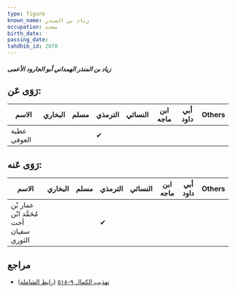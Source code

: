 ```yaml
---
type: figure
known_name: زياد بن المنذر
occupation: محدث
birth_date:
passing_date:
tahdhib_id: 2070
---
```

##### زياد بن المنذر الهمداني أبو الجارود الأعمى

## رَوَى عَن:
| الاسم       | البخاري | مسلم | الترمذي | النسائي | ابن ماجه | أبي داود | Others |
| ----------- | ------- | ---- | ------- | ------- | -------- | -------- | ------ |
| عطية العوفي |         |      | ✔       |         |          |          |        |
## رَوَى عَنه:
| الاسم                                   | البخاري | مسلم | الترمذي | النسائي | ابن ماجه | أبي داود | Others |
| --------------------------------------- | ------- | ---- | ------- | ------- | -------- | -------- | ------ |
| عمار بْن مُحَمَّد ابْن أخت سفيان الثوري |         |      | ✔       |         |          |          |        |
## مراجع
- [تهذيب الكمال ٩-٥١٨](obsidian://open?vault=Tahdhib-al-Kamal&file=Figures/٢٠٧٠-زياد%20بن%20المنذر%20الهمداني%20أبو%20الجارود%20الأعمى) ([رابط الشاملة](https://shamela.ws/book/3722/4758))